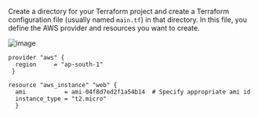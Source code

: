 Create a directory for your Terraform project and create a Terraform configuration file (usually named ``main.tf``) in that directory.
In this file, you define the AWS provider and resources you want to create.

![image](https://github.com/pooja-bhavani/About-terraform/assets/147735975/26225f67-5689-4576-bd75-0b99ed38d16f)


```
provider "aws" {
  region     = "ap-south-1"
 }
 
resource "aws_instance" "web" {
  ami           = ami-04f8d7ed2f1a54b14  # Specify appropriate ami id
  instance_type = "t2.micro"
  }
```
